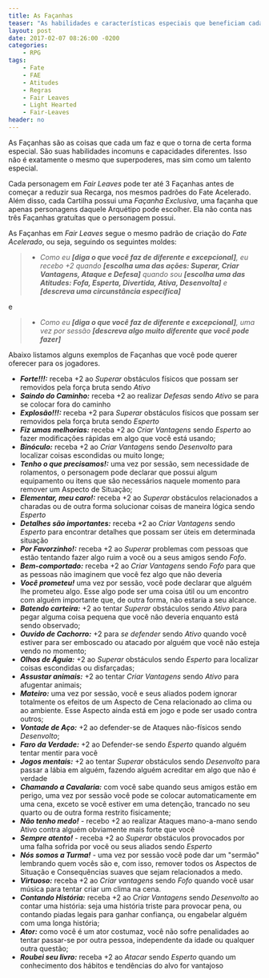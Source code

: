 ```yaml
---
title: As Façanhas
teaser: "As habilidades e características especiais que beneficiam cada personagem da Turma"
layout: post
date: 2017-02-07 08:26:00 -0200
categories: 
    - RPG
tags:
    - Fate
    - FAE
    - Atitudes
    - Regras
    - Fair Leaves
    - Light Hearted
    - Fair-Leaves
header: no
---
```


As Façanhas são as coisas que cada um faz e que o torna de certa forma especial. São suas habilidades incomuns e capacidades diferentes. Isso não é exatamente o mesmo que superpoderes, mas sim como um talento especial. 

Cada personagem em _Fair Leaves_ pode ter até 3 Façanhas antes de começar a reduzir sua Recarga, nos mesmos padrões do Fate Acelerado. Além disso, cada Cartilha possui uma _Façanha Exclusiva_, uma façanha que apenas personagens daquele Arquétipo pode escolher. Ela não conta nas três Façanhas gratuítas que o personagem possui.

As Façanhas em _Fair Leaves_ segue o mesmo padrão de criação do _Fate Acelerado_, ou seja, seguindo os seguintes moldes:

> +  _Como eu __[diga o que você faz de diferente e excepcional]__, eu recebo +2 quando __[escolha uma das ações: Superar, Criar Vantagens, Ataque e Defesa]__ quando sou __[escolha uma das Atitudes: Fofa, Esperta, Divertida, Ativa, Desenvolta]__ e __[descreva uma circunstância específica]___

e 

> +  _Como eu __[diga o que você faz de diferente e excepcional]__, uma vez por sessão __[descreva algo muito diferente que você pode fazer]___

Abaixo listamos alguns exemplos de Façanhas que você pode querer oferecer para os jogadores.

+ ___Forte!!!:___ receba +2 ao _Superar_ obstáculos físicos que possam ser removidos pela força bruta sendo _Ativo_ 
+ ___Saindo do Caminho:___ receba +2 ao realizar _Defesas_ sendo _Ativo_  se para se colocar fora do caminho
+ ___Explosão!!!:___ receba +2 para _Superar_ obstáculos físicos que possam ser removidos pela força bruta sendo _Esperto_ 
+ ___Fiz umas melhorias:___ receba +2 ao _Criar Vantagens_ sendo _Esperto_ ao fazer modificações rápidas em algo que você está usando;
+ ___Binóculo:___ receba +2 ao _Criar Vantagens_ sendo _Desenvolto_ para localizar coisas escondidas ou muito longe;
+ ___Tenho o que precisamos!:___ uma vez por sessão, sem necessidade de rolamentos, o personagem pode declarar que possui algum equipamento ou itens que são necessários naquele momento para remover um Aspecto de Situação;
+ ___Elementar, meu caro!:___ receba +2 ao _Superar_ obstáculos relacionados a charadas ou de outra forma solucionar coisas de maneira lógica sendo _Esperto_ 
+ ___Detalhes são importantes:___ receba +2 ao _Criar Vantagens_ sendo _Esperto_ para encontrar detalhes que possam ser úteis em determinada situação
+ ___Por Favorzinho!:___ receba +2 ao _Superar_ problemas com pessoas que estão tentando fazer algo ruim a você ou a seus amigos sendo _Fofo_.
+ ___Bem-comportado:___ receba +2 ao _Criar Vantagens_ sendo _Fofo_ para que as pessoas não imaginem que você fez algo que não deveria
+ ___Você prometeu!___ uma vez por sessão, você pode declarar que alguém lhe prometeu algo. Esse algo pode ser uma coisa útil ou um encontro com alguém importante que, de outra forma, não estaria a seu alcance.
+ ___Batendo carteira:___ +2 ao tentar _Superar_ obstáculos sendo _Ativo_ para pegar alguma coisa pequena que você não deveria enquanto está sendo observado;
+ ___Ouvido de Cachorro:___  +2 para _se defender_ sendo _Ativo_ quando você estiver para ser emboscado ou atacado por alguém que você não esteja vendo no momento;
+ ___Olhos de Águia:___ +2 ao _Superar_ obstáculos sendo _Esperto_ para localizar coisas escondidas ou disfarçadas;
+ ___Assustar animais:___ +2 ao tentar _Criar Vantagens_ sendo _Ativo_ para afugentar animais;
+ ___Mateiro:___ uma vez por sessão, você e seus aliados podem ignorar totalmente os efeitos de um Aspecto de Cena relacionado ao clima ou ao ambiente. Esse Aspecto ainda está em jogo e pode ser usado contra outros;
+ ___Vontade de Aço:___ +2 ao defender-se de Ataques não-físicos sendo _Desenvolto_;
+ ___Faro da Verdade:___ +2 ao Defender-se sendo _Esperto_ quando alguém tentar mentir para você
+ ___Jogos mentais:___ +2 ao tentar _Superar_ obstáculos sendo _Desenvolto_ para passar a lábia em alguém, fazendo alguém acreditar em algo que não é verdade
+ ___Chamando a Cavalaria:___ com você sabe quando seus amigos estão em perigo, uma vez por sessão você pode se colocar automaticamente em uma cena, exceto se você estiver em uma detenção, trancado no seu quarto ou de outra forma restrito fisicamente;
+ ___Não tenho medo!___ - recebo +2 ao realizar Ataques mano-a-mano sendo Ativo contra alguém obviamente mais forte que você
+ ___Sempre atento!___ - receba +2 ao _Superar_ obstáculos provocados por uma falha sofrida por você ou seus aliados sendo _Esperto_
+ ___Nós somos a Turma!___ - uma vez por sessão você pode dar um "sermão" lembrando quem vocês são e, com isso, remover todos os Aspectos de Situação e Consequências suaves que sejam relacionados a medo.
+ ___Virtuoso:___ receba +2 ao _Criar vantagens_ sendo _Fofo_ quando você usar música para tentar criar um clima na cena.
+ ___Contando História:___ receba +2 ao _Criar Vantagens_ sendo _Desenvolto_ ao contar uma história: seja uma história triste para provocar pena, ou contando piadas legais para ganhar confiança, ou engabelar alguém com uma longa história;
+ ___Ator:___ como você é um ator costumaz, você não sofre penalidades ao tentar passar-se por outra pessoa, independente da idade ou qualquer outra questão;
+ ___Roubei seu livro:___ receba +2 ao _Atacar_ sendo _Esperto_ quando um conhecimento dos hábitos e tendências do alvo for vantajoso

